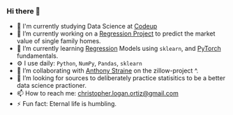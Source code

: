 ### Hi there 👋


- 📖 I'm currently studying Data Science at [Codeup](https://codeup.com/)
- 🔭 I’m currently working on a [Regression Project](https://github.com/Robust-Analytics/zillow-project) to predict the market value of single family homes.
- 🌱 I’m currently learning [Regression](https://github.com/Promeos/regression-exercises) Models using `sklearn`, and [PyTorch](https://github.com/Promeos/pytorch-intro) fundamentals. 
- ⚙️ I use daily: `Python`, `NumPy`, `Pandas`, `sklearn`
- 👯 I’m collaborating with [Anthony Straine](https://github.com/datastraine) on the zillow-project ^.
- 🤔 I’m looking for sources to deliberately practice statisitics to be a better data science practioner.
- 📫 How to reach me: christopher.logan.ortiz@gmail.com
- ⚡ Fun fact: Eternal life is humbling.

